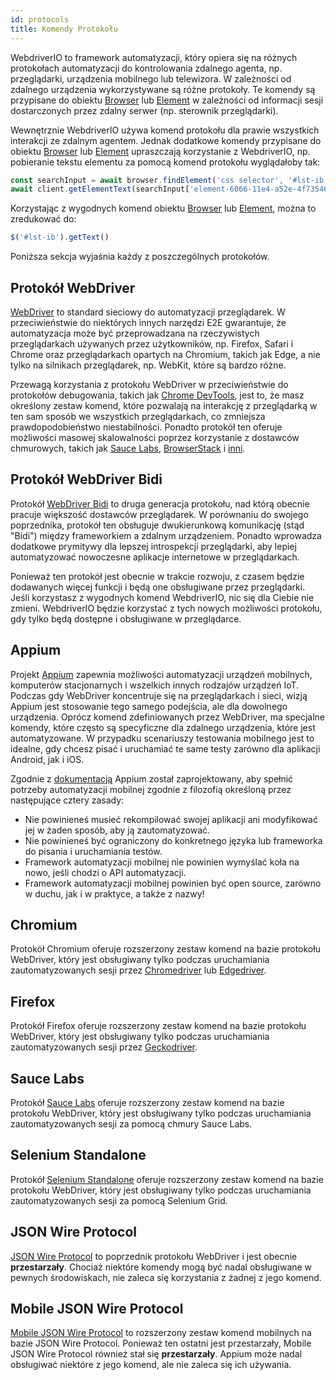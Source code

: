 ```yaml
---
id: protocols
title: Komendy Protokołu
---
```


WebdriverIO to framework automatyzacji, który opiera się na różnych protokołach automatyzacji do kontrolowania zdalnego agenta, np. przeglądarki, urządzenia mobilnego lub telewizora. W zależności od zdalnego urządzenia wykorzystywane są różne protokoły. Te komendy są przypisane do obiektu [Browser](/docs/api/browser) lub [Element](/docs/api/element) w zależności od informacji sesji dostarczonych przez zdalny serwer (np. sterownik przeglądarki).

Wewnętrznie WebdriverIO używa komend protokołu dla prawie wszystkich interakcji ze zdalnym agentem. Jednak dodatkowe komendy przypisane do obiektu [Browser](/docs/api/browser) lub [Element](/docs/api/element) upraszczają korzystanie z WebdriverIO, np. pobieranie tekstu elementu za pomocą komend protokołu wyglądałoby tak:

```js
const searchInput = await browser.findElement('css selector', '#lst-ib')
await client.getElementText(searchInput['element-6066-11e4-a52e-4f735466cecf'])
```

Korzystając z wygodnych komend obiektu [Browser](/docs/api/browser) lub [Element](/docs/api/element), można to zredukować do:

```js
$('#lst-ib').getText()
```

Poniższa sekcja wyjaśnia każdy z poszczególnych protokołów.

## Protokół WebDriver

[WebDriver](https://w3c.github.io/webdriver/#elements) to standard sieciowy do automatyzacji przeglądarek. W przeciwieństwie do niektórych innych narzędzi E2E gwarantuje, że automatyzacja może być przeprowadzana na rzeczywistych przeglądarkach używanych przez użytkowników, np. Firefox, Safari i Chrome oraz przeglądarkach opartych na Chromium, takich jak Edge, a nie tylko na silnikach przeglądarek, np. WebKit, które są bardzo różne.

Przewagą korzystania z protokołu WebDriver w przeciwieństwie do protokołów debugowania, takich jak [Chrome DevTools](https://w3c.github.io/webdriver/#elements), jest to, że masz określony zestaw komend, które pozwalają na interakcję z przeglądarką w ten sam sposób we wszystkich przeglądarkach, co zmniejsza prawdopodobieństwo niestabilności. Ponadto protokół ten oferuje możliwości masowej skalowalności poprzez korzystanie z dostawców chmurowych, takich jak [Sauce Labs](https://saucelabs.com/), [BrowserStack](https://www.browserstack.com/) i [inni](https://github.com/christian-bromann/awesome-selenium#cloud-services).

## Protokół WebDriver Bidi

Protokół [WebDriver Bidi](https://w3c.github.io/webdriver-bidi/) to druga generacja protokołu, nad którą obecnie pracuje większość dostawców przeglądarek. W porównaniu do swojego poprzednika, protokół ten obsługuje dwukierunkową komunikację (stąd "Bidi") między frameworkiem a zdalnym urządzeniem. Ponadto wprowadza dodatkowe prymitywy dla lepszej introspekcji przeglądarki, aby lepiej automatyzować nowoczesne aplikacje internetowe w przeglądarkach.

Ponieważ ten protokół jest obecnie w trakcie rozwoju, z czasem będzie dodawanych więcej funkcji i będą one obsługiwane przez przeglądarki. Jeśli korzystasz z wygodnych komend WebdriverIO, nic się dla Ciebie nie zmieni. WebdriverIO będzie korzystać z tych nowych możliwości protokołu, gdy tylko będą dostępne i obsługiwane w przeglądarce.

## Appium

Projekt [Appium](https://appium.io/) zapewnia możliwości automatyzacji urządzeń mobilnych, komputerów stacjonarnych i wszelkich innych rodzajów urządzeń IoT. Podczas gdy WebDriver koncentruje się na przeglądarkach i sieci, wizją Appium jest stosowanie tego samego podejścia, ale dla dowolnego urządzenia. Oprócz komend zdefiniowanych przez WebDriver, ma specjalne komendy, które często są specyficzne dla zdalnego urządzenia, które jest automatyzowane. W przypadku scenariuszy testowania mobilnego jest to idealne, gdy chcesz pisać i uruchamiać te same testy zarówno dla aplikacji Android, jak i iOS.

Zgodnie z [dokumentacją](https://appium.github.io/appium.io/docs/en/about-appium/intro/?lang=en) Appium został zaprojektowany, aby spełnić potrzeby automatyzacji mobilnej zgodnie z filozofią określoną przez następujące cztery zasady:

- Nie powinieneś musieć rekompilować swojej aplikacji ani modyfikować jej w żaden sposób, aby ją zautomatyzować.
- Nie powinieneś być ograniczony do konkretnego języka lub frameworka do pisania i uruchamiania testów.
- Framework automatyzacji mobilnej nie powinien wymyślać koła na nowo, jeśli chodzi o API automatyzacji.
- Framework automatyzacji mobilnej powinien być open source, zarówno w duchu, jak i w praktyce, a także z nazwy!

## Chromium

Protokół Chromium oferuje rozszerzony zestaw komend na bazie protokołu WebDriver, który jest obsługiwany tylko podczas uruchamiania zautomatyzowanych sesji przez [Chromedriver](https://chromedriver.chromium.org/chromedriver-canary) lub [Edgedriver](https://developer.microsoft.com/fr-fr/microsoft-edge/tools/webdriver).

## Firefox

Protokół Firefox oferuje rozszerzony zestaw komend na bazie protokołu WebDriver, który jest obsługiwany tylko podczas uruchamiania zautomatyzowanych sesji przez [Geckodriver](https://github.com/mozilla/geckodriver).

## Sauce Labs

Protokół [Sauce Labs](https://saucelabs.com/) oferuje rozszerzony zestaw komend na bazie protokołu WebDriver, który jest obsługiwany tylko podczas uruchamiania zautomatyzowanych sesji za pomocą chmury Sauce Labs.

## Selenium Standalone

Protokół [Selenium Standalone](https://www.selenium.dev/documentation/grid/advanced_features/endpoints/) oferuje rozszerzony zestaw komend na bazie protokołu WebDriver, który jest obsługiwany tylko podczas uruchamiania zautomatyzowanych sesji za pomocą Selenium Grid.

## JSON Wire Protocol

[JSON Wire Protocol](https://www.selenium.dev/documentation/legacy/json_wire_protocol/) to poprzednik protokołu WebDriver i jest obecnie __przestarzały__. Chociaż niektóre komendy mogą być nadal obsługiwane w pewnych środowiskach, nie zaleca się korzystania z żadnej z jego komend.

## Mobile JSON Wire Protocol

[Mobile JSON Wire Protocol](https://github.com/SeleniumHQ/mobile-spec/blob/master/spec-draft.md) to rozszerzony zestaw komend mobilnych na bazie JSON Wire Protocol. Ponieważ ten ostatni jest przestarzały, Mobile JSON Wire Protocol również stał się __przestarzały__. Appium może nadal obsługiwać niektóre z jego komend, ale nie zaleca się ich używania.